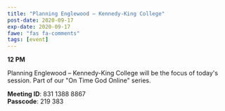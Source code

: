 ```yaml
---
title: "Planning Englewood – Kennedy-King College"
post-date: 2020-09-17
exp-date: 2020-09-17
fawe: "fas fa-comments"
tags: [event]
---
```

**12 PM**

Planning Englewood – Kennedy-King College will be the focus of today's session. Part of our "On Time God Online" series.

<p class="text-danger"><b>Meeting ID</b>: 831 1388 8867
<br>
<b>Passcode</b>: 219 383
</p>